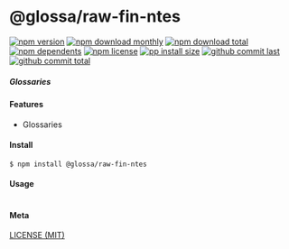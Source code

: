 # @glossa/raw-fin-ntes

[![npm version][badge-npm-version]][url-npm]
[![npm download monthly][badge-npm-download-monthly]][url-npm]
[![npm download total][badge-npm-download-total]][url-npm]
[![npm dependents][badge-npm-dependents]][url-github]
[![npm license][badge-npm-license]][url-npm]
[![pp install size][badge-pp-install-size]][url-pp]
[![github commit last][badge-github-last-commit]][url-github]
[![github commit total][badge-github-commit-count]][url-github]

[//]: <> (Shields)
[badge-npm-version]: https://flat.badgen.net/npm/v/@glossa/raw-fin-ntes
[badge-npm-download-monthly]: https://flat.badgen.net/npm/dm/@glossa/raw-fin-ntes
[badge-npm-download-total]:https://flat.badgen.net/npm/dt/@glossa/raw-fin-ntes
[badge-npm-dependents]: https://flat.badgen.net/npm/dependents/@glossa/raw-fin-ntes
[badge-npm-license]: https://flat.badgen.net/npm/license/@glossa/raw-fin-ntes
[badge-pp-install-size]: https://flat.badgen.net/packagephobia/install/@glossa/raw-fin-ntes
[badge-github-last-commit]: https://flat.badgen.net/github/last-commit/hoyeungw/glossa
[badge-github-commit-count]: https://flat.badgen.net/github/commits/hoyeungw/glossa

[//]: <> (Link)
[url-npm]: https://npmjs.org/package/@glossa/raw-fin-ntes
[url-pp]: https://packagephobia.now.sh/result?p=@glossa/raw-fin-ntes
[url-github]: https://github.com/hoyeungw/glossa

##### Glossaries

#### Features
- Glossaries

#### Install
```console
$ npm install @glossa/raw-fin-ntes
```

#### Usage
```js
```

#### Meta
[LICENSE (MIT)](LICENSE)
